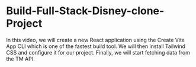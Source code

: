 # Build-Full-Stack-Disney-clone-Project
In this video, we will create a new React application using the Create Vite App CLI which is one of the fastest build tool. We will then install Tailwind CSS and configure it for our project. Finally, we will start fetching data from the TM API.
